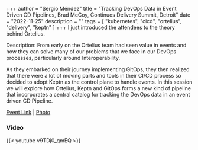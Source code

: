 +++
author = "Sergio Méndez"
title = "Tracking DevOps Data in Event Driven CD Pipelines, Brad McCoy, Continuos Delivery Summit, Detroit"
date = "2022-11-25"
description = ""
tags = [
    "kubernetes",
    "cicd",
    "ortelius",
    "delivery",
    "keptn"
]
+++
I just introduced the attendees to the theory behind Ortelius.

Description: From early on the Ortelius team had seen value in events and how they can solve many of our problems that we face in our DevOps processes, particularly around Interoperability.

As they embarked on their journey implementing GitOps, they then realized that there were a lot of moving parts and tools in their CI/CD process so decided to adopt Keptn as the control plane to handle events. In this session we will explore how Ortelius, Keptn and GitOps forms a new kind of pipeline that incorporates a central catalog for tracking the DevOps data in an event driven CD Pipeline.

[Event Link](https://sched.co/1BPCW) | [Photo](https://www.flickr.com/photos/143247548@N03/52466885486/in/album-72177720303164393)
<!--more-->
### Video

{{< youtube v9TDj0_qmEQ >}}

<br>